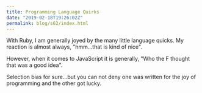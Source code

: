 ```yaml
---
title: Programming Language Quirks
date: "2019-02-18T19:26:02Z"
permalink: blog/s62/index.html
---
```


With Ruby, I am generally joyed by the many little language quicks. My reaction is almost always, "hmm...that is kind of nice".

However, when it comes to JavaScript it is generally, "Who the F thought that was a good idea".

Selection bias for sure...but you can not deny one was written for the joy of programming and the other got lucky.
